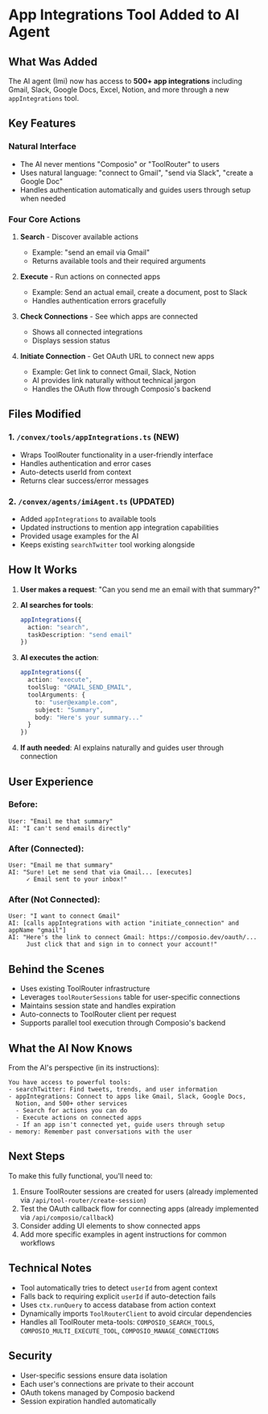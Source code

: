 # App Integrations Tool Added to AI Agent

## What Was Added

The AI agent (Imi) now has access to **500+ app integrations** including Gmail, Slack, Google Docs, Excel, Notion, and more through a new `appIntegrations` tool.

## Key Features

### Natural Interface
- The AI never mentions "Composio" or "ToolRouter" to users
- Uses natural language: "connect to Gmail", "send via Slack", "create a Google Doc"
- Handles authentication automatically and guides users through setup when needed

### Four Core Actions

1. **Search** - Discover available actions
   - Example: "send an email via Gmail"
   - Returns available tools and their required arguments

2. **Execute** - Run actions on connected apps
   - Example: Send an actual email, create a document, post to Slack
   - Handles authentication errors gracefully

3. **Check Connections** - See which apps are connected
   - Shows all connected integrations
   - Displays session status

4. **Initiate Connection** - Get OAuth URL to connect new apps
   - Example: Get link to connect Gmail, Slack, Notion
   - AI provides link naturally without technical jargon
   - Handles the OAuth flow through Composio's backend

## Files Modified

### 1. `/convex/tools/appIntegrations.ts` (NEW)
- Wraps ToolRouter functionality in a user-friendly interface
- Handles authentication and error cases
- Auto-detects userId from context
- Returns clear success/error messages

### 2. `/convex/agents/imiAgent.ts` (UPDATED)
- Added `appIntegrations` to available tools
- Updated instructions to mention app integration capabilities
- Provided usage examples for the AI
- Keeps existing `searchTwitter` tool working alongside

## How It Works

1. **User makes a request**: "Can you send me an email with that summary?"

2. **AI searches for tools**:
   ```typescript
   appIntegrations({
     action: "search",
     taskDescription: "send email"
   })
   ```

3. **AI executes the action**:
   ```typescript
   appIntegrations({
     action: "execute",
     toolSlug: "GMAIL_SEND_EMAIL",
     toolArguments: {
       to: "user@example.com",
       subject: "Summary",
       body: "Here's your summary..."
     }
   })
   ```

4. **If auth needed**: AI explains naturally and guides user through connection

## User Experience

### Before:
```
User: "Email me that summary"
AI: "I can't send emails directly"
```

### After (Connected):
```
User: "Email me that summary"
AI: "Sure! Let me send that via Gmail... [executes]
     ✓ Email sent to your inbox!"
```

### After (Not Connected):
```
User: "I want to connect Gmail"
AI: [calls appIntegrations with action "initiate_connection" and appName "gmail"]
AI: "Here's the link to connect Gmail: https://composio.dev/oauth/...
     Just click that and sign in to connect your account!"
```

## Behind the Scenes

- Uses existing ToolRouter infrastructure
- Leverages `toolRouterSessions` table for user-specific connections
- Maintains session state and handles expiration
- Auto-connects to ToolRouter client per request
- Supports parallel tool execution through Composio's backend

## What the AI Now Knows

From the AI's perspective (in its instructions):

```
You have access to powerful tools:
- searchTwitter: Find tweets, trends, and user information
- appIntegrations: Connect to apps like Gmail, Slack, Google Docs, 
  Notion, and 500+ other services
  - Search for actions you can do
  - Execute actions on connected apps
  - If an app isn't connected yet, guide users through setup
- memory: Remember past conversations with the user
```

## Next Steps

To make this fully functional, you'll need to:

1. Ensure ToolRouter sessions are created for users (already implemented via `/api/tool-router/create-session`)
2. Test the OAuth callback flow for connecting apps (already implemented via `/api/composio/callback`)
3. Consider adding UI elements to show connected apps
4. Add more specific examples in agent instructions for common workflows

## Technical Notes

- Tool automatically tries to detect `userId` from agent context
- Falls back to requiring explicit `userId` if auto-detection fails
- Uses `ctx.runQuery` to access database from action context
- Dynamically imports `ToolRouterClient` to avoid circular dependencies
- Handles all ToolRouter meta-tools: `COMPOSIO_SEARCH_TOOLS`, `COMPOSIO_MULTI_EXECUTE_TOOL`, `COMPOSIO_MANAGE_CONNECTIONS`

## Security

- User-specific sessions ensure data isolation
- Each user's connections are private to their account
- OAuth tokens managed by Composio backend
- Session expiration handled automatically

